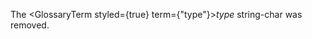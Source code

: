  



The <GlossaryTerm styled={true} term={"type"}><i>type</i></GlossaryTerm> string-char was removed. 



